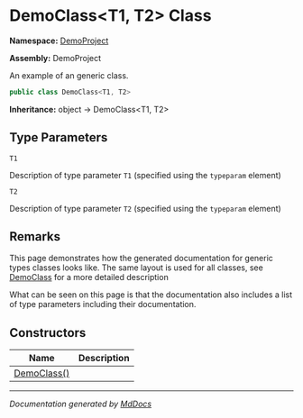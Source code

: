 # DemoClass\<T1, T2\> Class

**Namespace:** [DemoProject](../index.md)

**Assembly:** DemoProject

An example of an generic class.

```csharp
public class DemoClass<T1, T2>
```

**Inheritance:** object → DemoClass\<T1, T2\>

## Type Parameters

`T1`

Description of type parameter `T1` (specified using the `typeparam` element)

`T2`

Description of type parameter `T2` (specified using the `typeparam` element)

## Remarks

This page demonstrates how the generated documentation for generic types classes looks like. The same layout is used for all classes, see [DemoClass](../DemoClass/index.md) for a more detailed description

What can be seen on this page is that the documentation also includes a list of type parameters including their documentation.    

## Constructors

| Name                                 | Description |
| ------------------------------------ | ----------- |
| [DemoClass()](constructors/index.md) |             |

___

*Documentation generated by [MdDocs](https://github.com/ap0llo/mddocs)*
